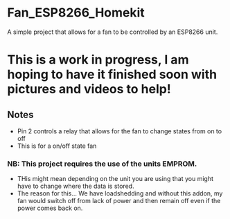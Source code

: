 # Fan_ESP8266_Homekit

A simple project that allows for a fan to be controlled by an ESP8266 unit.

# This is a work in progress, I am hoping to have it finished soon with pictures and videos to help!

## Notes
- Pin 2 controls a relay that allows for the fan to change states from on to off
- This is for a on/off state fan


### NB: This project requires the use of the units EMPROM.
- THis might mean depending on the unit you are using that you might have to change where the data is stored.
- The reason for this... We have loadshedding and without this addon, my fan would switch off from lack of power and then remain off even if the power comes back on.
